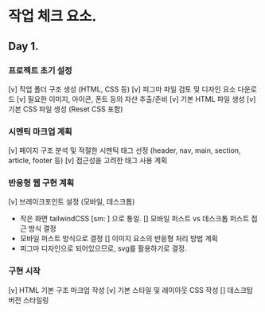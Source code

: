 # 작업 체크 요소.

## Day 1.

### 프로젝트 초기 설정

[v] 작업 폴더 구조 생성 (HTML, CSS 등)
[v] 피그마 파일 검토 및 디자인 요소 다운로드
[v] 필요한 이미지, 아이콘, 폰트 등의 자산 추출/준비
[v] 기본 HTML 파일 생성
[v] 기본 CSS 파일 생성 (Reset CSS 포함)

### 시멘틱 마크업 계획

[v] 페이지 구조 분석 및 적절한 시멘틱 태그 선정 (header, nav, main, section, article, footer 등)
[v] 접근성을 고려한 태그 사용 계획

### 반응형 웹 구현 계획

[v] 브레이크포인트 설정 (모바일, 데스크톱)

- 작은 화면 tailwindCSS [sm: ] 으로 통일.
  [] 모바일 퍼스트 vs 데스크톱 퍼스트 접근 방식 결정
- 모바일 퍼스트 방식으로 결정
  [] 이미지 요소의 반응형 처리 방법 계획
- 피그마 디자인으로 되어있으므로, svg를 활용하기로 결정.

### 구현 시작

[v] HTML 기본 구조 마크업 작성
[v] 기본 스타일 및 레이아웃 CSS 작성
[] 데스크탑 버전 스타일링
